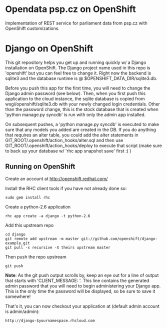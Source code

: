 Opendata psp.cz on OpenShift
============================

Implementation of REST service for parliament data from psp.cz with
OpenShift customizations.

Django on OpenShift
===================

This git repository helps you get up and running quickly w/ a Django
installation on OpenShift.  The Django project name used in this repo
is 'openshift' but you can feel free to change it.  Right now the
backend is sqlite3 and the database runtime is @
$OPENSHIFT_DATA_DIR/sqlite3.db.

Before you push this app for the first time, you will need to change
the Django admin password (see below). Then, when you first push this
application to the cloud instance, the sqlite database is copied from
wsgi/openshift/sqlite3.db with your newly changed login
credentials. Other than the password change, this is the stock
database that is created when 'python manage.py syncdb' is run with
only the admin app installed.

On subsequent pushes, a 'python manage.py syncdb' is executed to make
sure that any models you added are created in the DB.  If you do
anything that requires an alter table, you could add the alter
statements in GIT_ROOT/.openshift/action_hooks/alter.sql and then use
GIT_ROOT/.openshift/action_hooks/deploy to execute that script (make
sure to back up your database w/ 'rhc app snapshot save' first :) )


Running on OpenShift
--------------------

Create an account at http://openshift.redhat.com/

Install the RHC client tools if you have not already done so:
    
    sudo gem install rhc

Create a python-2.6 application

    rhc app create -a django -t python-2.6

Add this upstream repo

    cd django
    git remote add upstream -m master git://github.com/openshift/django-example.git
    git pull -s recursive -X theirs upstream master

Then push the repo upstream

    git push
	
**Note**: As the git push output scrolls by, keep an eye out for a
  line of output that starts with 'CLIENT_MESSAGE: '. This line
  contains the generated admin password that you will need to begin
  administering your Django app. This is the only time the password
  will be displayed, so be sure to save it somewhere!

That's it, you can now checkout your application at (default admin account is admin/admin):

    http://django-$yournamespace.rhcloud.com
